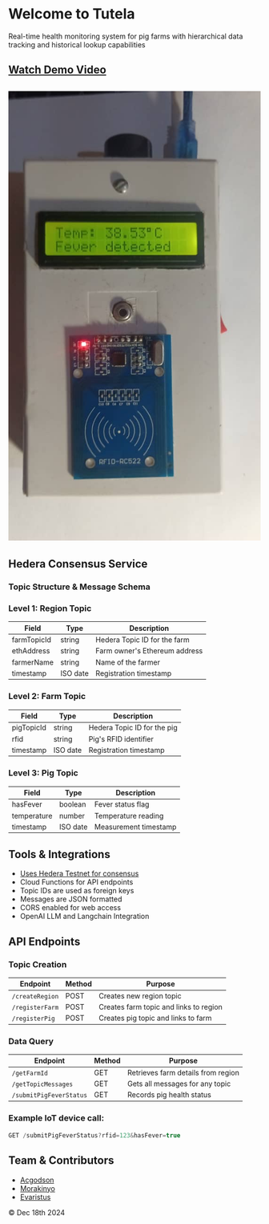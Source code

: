 # Welcome to Tutela

Real-time health monitoring system for pig farms with hierarchical data tracking and historical lookup capabilities

## [Watch Demo Video](https://vimeo.com/1040586569)

## ![alt text](public/tutela_monitor.jpg)

## Hedera Consensus Service

### Topic Structure & Message Schema

### Level 1: Region Topic

| Field       | Type     | Description                   |
| ----------- | -------- | ----------------------------- |
| farmTopicId | string   | Hedera Topic ID for the farm  |
| ethAddress  | string   | Farm owner's Ethereum address |
| farmerName  | string   | Name of the farmer            |
| timestamp   | ISO date | Registration timestamp        |

### Level 2: Farm Topic

| Field      | Type     | Description                 |
| ---------- | -------- | --------------------------- |
| pigTopicId | string   | Hedera Topic ID for the pig |
| rfid       | string   | Pig's RFID identifier       |
| timestamp  | ISO date | Registration timestamp      |

### Level 3: Pig Topic

| Field       | Type     | Description           |
| ----------- | -------- | --------------------- |
| hasFever    | boolean  | Fever status flag     |
| temperature | number   | Temperature reading   |
| timestamp   | ISO date | Measurement timestamp |

## Tools & Integrations

- [Uses Hedera Testnet for consensus]()
- Cloud Functions for API endpoints
- Topic IDs are used as foreign keys
- Messages are JSON formatted
- CORS enabled for web access
- OpenAI LLM and Langchain Integration

## API Endpoints

### Topic Creation

| Endpoint        | Method | Purpose                                |
| --------------- | ------ | -------------------------------------- |
| `/createRegion` | POST   | Creates new region topic               |
| `/registerFarm` | POST   | Creates farm topic and links to region |
| `/registerPig`  | POST   | Creates pig topic and links to farm    |

### Data Query

| Endpoint                | Method | Purpose                            |
| ----------------------- | ------ | ---------------------------------- |
| `/getFarmId`            | GET    | Retrieves farm details from region |
| `/getTopicMessages`     | GET    | Gets all messages for any topic    |
| `/submitPigFeverStatus` | GET    | Records pig health status          |

### Example IoT device call:

```typescript
GET /submitPigFeverStatus?rfid=123&hasFever=true
```

## Team & Contributors

- [Acgodson]()
- [Morakinyo]()
- [Evaristus]()



© Dec 18th 2024